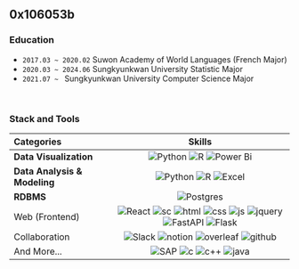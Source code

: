 ## 0x106053b

### Education
- `2017.03 ~ 2020.02` Suwon Academy of World Languages (French Major)
- `2020.03 ~ 2024.06` Sungkyunkwan University Statistic Major
- `2021.07 ~ ` Sungkyunkwan University Computer Science Major
<br>

### Stack and Tools
|Categories|Skills|
|:---|:---:|
|**Data Visualization**|![Python](https://img.shields.io/badge/Python-3776AB?style=for-the-badge&logo=python&logoColor=white) ![R](https://img.shields.io/badge/R-276DC3?style=for-the-badge&logo=r&logoColor=white) ![Power Bi](https://img.shields.io/badge/power_bi-F2C811?style=for-the-badge&logo=powerbi&logoColor=black)|
|**Data Analysis & Modeling**|![Python](https://img.shields.io/badge/Python-3776AB?style=for-the-badge&logo=python&logoColor=white) ![R](https://img.shields.io/badge/R-276DC3?style=for-the-badge&logo=r&logoColor=white) ![Excel](https://img.shields.io/badge/Microsoft_Excel-217346?style=for-the-badge&logo=microsoft-excel&logoColor=white)|
|**RDBMS**|![Postgres](https://img.shields.io/badge/postgres-%23316192.svg?style=for-the-badge&logo=postgresql&logoColor=white)|
|Web (Frontend)|![React](https://img.shields.io/badge/react-%2320232a.svg?style=for-the-badge&logo=react&logoColor=%2361DAFB) ![sc](https://img.shields.io/badge/styled--components-DB7093?style=for-the-badge&logo=styled-components&logoColor=white) ![html](https://img.shields.io/badge/HTML5-E34F26?style=for-the-badge&logo=html5&logoColor=white) ![css](https://img.shields.io/badge/CSS3-1572B6?style=for-the-badge&logo=css3&logoColor=white) ![js](https://img.shields.io/badge/JavaScript-F7DF1E?style=for-the-badge&logo=JavaScript&logoColor=white) ![jquery](https://img.shields.io/badge/jQuery-0769AD?style=for-the-badge&logo=jquery&logoColor=white) ![FastAPI](https://img.shields.io/badge/FastAPI-005571?style=for-the-badge&logo=fastapi) ![Flask](https://img.shields.io/badge/flask-%23000.svg?style=for-the-badge&logo=flask&logoColor=white)|
|Collaboration|![Slack](https://img.shields.io/badge/Slack-4A154B?style=for-the-badge&logo=slack&logoColor=white) ![notion](https://img.shields.io/badge/Notion-000000?style=for-the-badge&logo=notion&logoColor=white) ![overleaf](https://img.shields.io/badge/Overleaf-47A141?style=for-the-badge&logo=Overleaf&logoColor=white) ![github](https://img.shields.io/badge/GitHub-100000?style=for-the-badge&logo=github&logoColor=white)|
|And More...|![SAP](https://img.shields.io/badge/SAP-0FAAFF?style=for-the-badge&logo=sap&logoColor=white) ![c](https://img.shields.io/badge/C-00599C?style=for-the-badge&logo=c&logoColor=white) ![c++](	https://img.shields.io/badge/C%2B%2B-00599C?style=for-the-badge&logo=c%2B%2B&logoColor=white) ![java](https://img.shields.io/badge/Java-ED8B00?style=for-the-badge&logo=openjdk&logoColor=white)|

